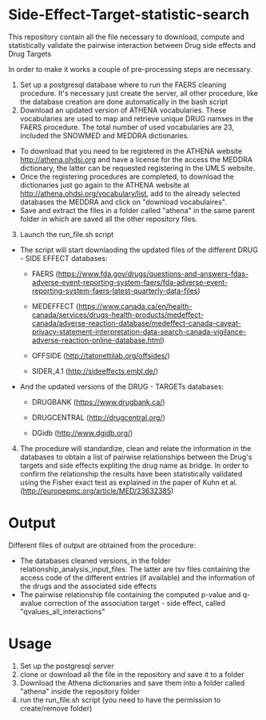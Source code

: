 # Side-Effect-Target-statistic-search
This repository contain all the file necessary to download, compute and statistically validate the pairwise interaction between Drug side effects and Drug Targets

In order to make it works a couple of pre-processing steps are necessary.
1) Set up a postgresql database where to run the FAERS cleaning procedure. It's necessary just create the server, all other procedure, like the database creation are done automatically in the bash script
2) Download an updated version of ATHENA vocabularies. These vocabularies are used to map and retrieve unique DRUG namses in the FAERS procedure. The total number of used vocabularies are 23, included the SNOWMED and MEDDRA dictionaries.
  - To download that you need to be registered in the ATHENA website http://athena.ohdsi.org and have a license for the access the MEDDRA dictionary, the latter can be requested registering in the UMLS website.
  - Once the registering procedures are completed, to download the dictionaries  just go again to the ATHENA website at http://athena.ohdsi.org/vocabulary/list, add to the already selected databases the MEDDRA and click on "download vocabulaires".
  - Save and extract the files in a folder called "athena" in the same parent folder in which are saved all the other repository files.
3) Launch the run_file.sh script
  - The script will start downlaoding the updated files of the different DRUG - SIDE EFFECT databases:
  
      - FAERS (https://www.fda.gov/drugs/questions-and-answers-fdas-adverse-event-reporting-system-faers/fda-adverse-event-reporting-system-faers-latest-quarterly-data-files)
      
      - MEDEFFECT (https://www.canada.ca/en/health-canada/services/drugs-health-products/medeffect-canada/adverse-reaction-database/medeffect-canada-caveat-privacy-statement-interpretation-data-search-canada-vigilance-adverse-reaction-online-database.html)
      
      - OFFSIDE (http://tatonettilab.org/offsides/)
      
      - SIDER_4.1 (http://sideeffects.embl.de/)
      
  - And the updated versions of the DRUG - TARGETs databases:
  
      - DRUGBANK (https://www.drugbank.ca/)
      
      - DRUGCENTRAL (http://drugcentral.org/)
      
      - DGidb (http://www.dgidb.org/)

4) The procedure will standardize, clean and relate the information in the databases to obtain a list of pairwise relationships between the Drug's targets and side effects expliting the drug name as bridge.
In order to confirm the relationship the results have been statistically validated using the Fisher exact test as explained in the paper of Kuhn et al. (http://europepmc.org/article/MED/23632385)

# Output
Different files of output are obtained from the procedure:
  - The databases cleaned versions, in the folder relationship_analysis_input_files. The latter are tsv files containing the access code of the different entries (if available) and the information of the drugs and the associated side effects 
  - The pairwise relationship file containing the computed p-value and q-avalue correction of the association target - side effect, called "qvalues_all_interactions"

# Usage
1) Set up the postgresql server
2) clone or download all the file in the repository and save it to a folder
3) Download the Athena dictionaries and save them into a folder called "athena" inside the repository folder
4) run the run_file.sh script (you need to have the permission to create/remove folder)
